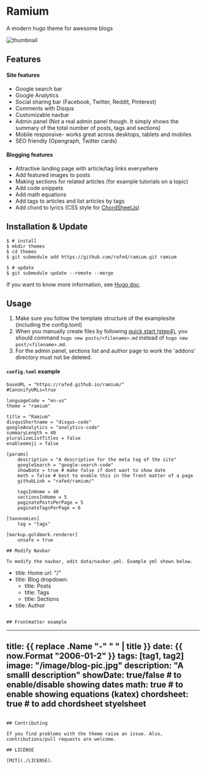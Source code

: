 # Ramium
A modern hugo theme for awesome blogs

![thumbnail](https://github.com/rafed/ramium/blob/master/images/tn.png?raw=true)

## Features

#### Site features

- Google search bar
- Google Analytics
- Social sharing bar (Facebook, Twitter, Reddit, Pinterest)
- Comments with Disqus
- Customizable navbar
- Admin panel (Not a real admin panel though. It simply shows the summary of the total number of posts, tags and sections)
- Mobile responsive- works great across desktops, tablets and mobiles
- SEO friendly (Opengraph, Twitter cards)

#### Blogging features

- Attractive landing page with article/tag links everywhere
- Add featured images to posts
- Making sections for related articles (for example tutorials on a topic)
- Add code snippets
- Add math equations
- Add tags to articles and list articles by tags
- Add chord to lyrics (CSS style for [ChordSheetJs](https://github.com/martijnversluis/ChordSheetJS))

<!-- #### Future plans
- Google adsense
- Suggestions for reading more articles at the end of an article
- Support for Facebook comments -->

## Installation & Update

```
$ # install
$ mkdir themes
$ cd themes
$ git submodule add https://github.com/rafed/ramium.git ramium

$ # update
$ git submodule update --remote --merge
```

If you want to know more information, see [Hugo doc](https://gohugo.io/themes/installing/).

## Usage

1. Make sure you follow the template structure of the examplesite (including the config.toml)
2. When you manually create files by following [quick start (step4)](https://gohugo.io/getting-started/quick-start/#step-4-add-some-content), you should command `hugo new posts/<filename>.md` instead of `hugo new post/<filename>.md`.
3. For the admin panel, sections list and author page to work the 'addons' directory must not be deleted.
<!-- 4. Detailed instructions are coming soon [here](https://themes.gohugo.io/theme/ramium/getting-started-with-ramium/). -->

#### `config.toml` example

```
baseURL = "https://rafed.github.io/ramium/"
#CanonifyURLs=true

languageCode = "en-us"
theme = "ramium"

title = "Ramium"
disqusShortname = "disqus-code"
googleAnalytics = "analytics-code"
summaryLength = 40
pluralizeListTitles = false
enableemoji = false

[params]
    description = "A description for the meta tag of the site"
    googleSearch = "google-search-code"
    showDate = true # make false if dont want to show date
    math = false # best to enable this in the front matter of a page
    githubLink = "rafed/ramium/"

    tagsInHome = 40
    sectionsInHome = 5
    paginatePostsPerPage = 5
    paginateTagsPerPage = 6

[taxonomies]
    tag = "tags"

[markup.goldmark.renderer]
    unsafe = true

## Modify Navbar

To modify the navbar, edit data/navbar.yml. Example yml shown below.
```
- title: Home
  url: "/"
- title: Blog
  dropdown: 
    - title: Posts
    - title: Tags
    - title: Sections
- title: Author
```

## Frontmatter example
```
---
title: {{ replace .Name "-" " " | title }}
date: {{ now.Format "2006-01-2" }}
tags: [tag1, tag2]
image: "/image/blog-pic.jpg"
description: "A smalll description"
showDate: true/false    # to enable/disable showing dates
math: true              # to enable showing equations (katex)
chordsheet: true        # to add chordsheet styelsheet
---
```

## Contributing

If you find problems with the theme raise an issue. Also, contributions/pull requests are welcome.

## LICENSE

[MIT](./LICENSE).